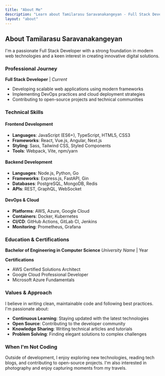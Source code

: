 ```yaml
---
title: "About Me"
description: "Learn about Tamilarasu Saravanakangeyan - Full Stack Developer, Tech Enthusiast, and Continuous Learner"
layout: "about"
---
```


## About Tamilarasu Saravanakangeyan

I'm a passionate Full Stack Developer with a strong foundation in modern web technologies and a keen interest in creating innovative digital solutions.

### Professional Journey

**Full Stack Developer** | *Current*
- Developing scalable web applications using modern frameworks
- Implementing DevOps practices and cloud deployment strategies
- Contributing to open-source projects and technical communities

### Technical Skills

#### Frontend Development
- **Languages**: JavaScript (ES6+), TypeScript, HTML5, CSS3
- **Frameworks**: React, Vue.js, Angular, Next.js
- **Styling**: Sass, Tailwind CSS, Styled Components
- **Tools**: Webpack, Vite, npm/yarn

#### Backend Development
- **Languages**: Node.js, Python, Go
- **Frameworks**: Express.js, FastAPI, Gin
- **Databases**: PostgreSQL, MongoDB, Redis
- **APIs**: REST, GraphQL, WebSocket

#### DevOps & Cloud
- **Platforms**: AWS, Azure, Google Cloud
- **Containers**: Docker, Kubernetes
- **CI/CD**: GitHub Actions, GitLab CI, Jenkins
- **Monitoring**: Prometheus, Grafana

### Education & Certifications

**Bachelor of Engineering in Computer Science**
*University Name* | Year

**Certifications**
- AWS Certified Solutions Architect
- Google Cloud Professional Developer
- Microsoft Azure Fundamentals

### Values & Approach

I believe in writing clean, maintainable code and following best practices. I'm passionate about:

- **Continuous Learning**: Staying updated with the latest technologies
- **Open Source**: Contributing to the developer community
- **Knowledge Sharing**: Writing technical articles and tutorials
- **Problem Solving**: Finding elegant solutions to complex challenges

### When I'm Not Coding

Outside of development, I enjoy exploring new technologies, reading tech blogs, and contributing to open-source projects. I'm also interested in photography and enjoy capturing moments from my travels.